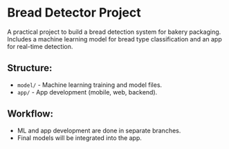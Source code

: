 # Bread Detector Project

A practical project to build a bread detection system for bakery packaging.  
Includes a machine learning model for bread type classification and an app for real-time detection.

## Structure:
- `model/` - Machine learning training and model files.
- `app/` - App development (mobile, web, backend).

## Workflow:
- ML and app development are done in separate branches.
- Final models will be integrated into the app.
